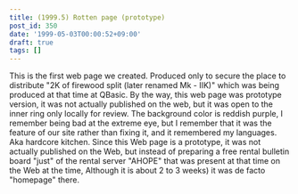 ```yaml
---
title: (1999.5) Rotten page (prototype)
post_id: 350
date: '1999-05-03T00:00:52+09:00'
draft: true
tags: []
---
```


This is the first web page we created. Produced only to secure the place to distribute "2K of firewood split (later renamed Mk - IIK)" which was being produced at that time at QBasic. By the way, this web page was prototype version, it was not actually published on the web, but it was open to the inner ring only locally for review. The background color is reddish purple, I remember being bad at the extreme eye, but I remember that it was the feature of our site rather than fixing it, and it remembered my languages. Aka hardcore kitchen. Since this Web page is a prototype, it was not actually published on the Web, but instead of preparing a free rental bulletin board "just" of the rental server "AHOPE" that was present at that time on the Web at the time, Although it is about 2 to 3 weeks) it was de facto "homepage" there.
